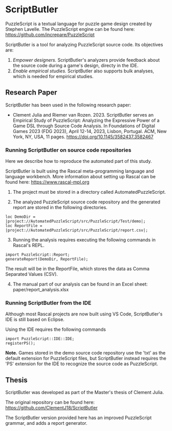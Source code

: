 # ScriptButler
PuzzleScript is a textual language for puzzle game design created by Stephen Lavelle.
The PuzzleScript engine can be found here: https://github.com/increpare/PuzzleScript

ScriptButler is a tool for analyzing PuzzleScript source code. Its objectives are:
1. *Empower designers.* ScriptButler's analyzers provide feedback about the source code during a game's design, directy in the IDE.
2. *Enable empirical studies.* ScriptButler also supports bulk analyses, which is needed for empirical studies.

## Research Paper
ScriptButler has been used in the following research paper:

* Clement Julia and Riemer van Rozen. 2023. ScriptButler serves an Empirical Study of PuzzleScript: Analyzing the Expressive Power of a Game DSL through Source Code Analysis. In Foundations of Digital Games 2023 (FDG 2023), April 12-14, 2023, Lisbon, Portugal. ACM, New York, NY, USA, 11 pages. https://doi.org/10.1145/3582437.3582467

### Running ScriptButler on source code repositories
Here we describe how to reproduce the automated part of this study.

ScriptButler is built using the Rascal meta-programming language and language workbench.
More information about setting up Rascal can be found here: https://www.rascal-mpl.org

1. The project must be stored in a directory called AutomatedPuzzleScript.

2. The analyzed PuzzleScript source code repository and the generated report are stored in the following directories.
```
loc DemoDir = |project://AutomatedPuzzleScript/src/PuzzleScript/Test/demo|;
loc ReportFile = |project://AutomatedPuzzleScript/src/PuzzleScript/report.csv|;
```

3. Running the analysis requires executing the following commands in Rascal's REPL.
```
import PuzzleScript::Report;
generateReport(DemoDir, ReportFile);
```
The result will be in the ReportFile, which stores the data as Comma Separated Values (CSV).

4. The manual part of our analysis can be found in an Excel sheet: paper/report_analysis.xlsx

### Running ScriptButler from the IDE
Although most Rascal projects are now built using VS Code,
ScriptButler's IDE is still based on Eclipse.

Using the IDE requires the following commands
```
import PuzzleScript::IDE::IDE;
registerPS();
```

**Note.** Games stored in the demo source code repository use the 'txt' as the default extension for PuzzleScript files, 
but ScriptButler instead requires the 'PS' extension for the IDE to recognize the source code as PuzzleScript.

## Thesis
ScriptButler was developed as part of the Master's thesis of Clement Julia.

The original repository can be found here: https://github.com/ClementJ18/ScriptButler

The ScriptButler version provided here has an improved PuzzleScript grammar, and adds a report generator.
